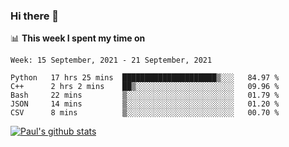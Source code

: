 ### Hi there 👋

📊 **This week I spent my time on**
<!--START_SECTION:waka-->
```text
Week: 15 September, 2021 - 21 September, 2021

Python   17 hrs 25 mins  █████████████████████▒░░░   84.97 % 
C++      2 hrs 2 mins    ██▒░░░░░░░░░░░░░░░░░░░░░░   09.96 % 
Bash     22 mins         ▒░░░░░░░░░░░░░░░░░░░░░░░░   01.79 % 
JSON     14 mins         ▒░░░░░░░░░░░░░░░░░░░░░░░░   01.20 % 
CSV      8 mins          ▒░░░░░░░░░░░░░░░░░░░░░░░░   00.70 % 
```
<!--END_SECTION:waka-->


[![Paul's github stats](https://github-readme-stats.vercel.app/api?username=mickeyouyou&theme=dracula&show_icons=true)](https://github.com/anuraghazra/github-readme-stats)

